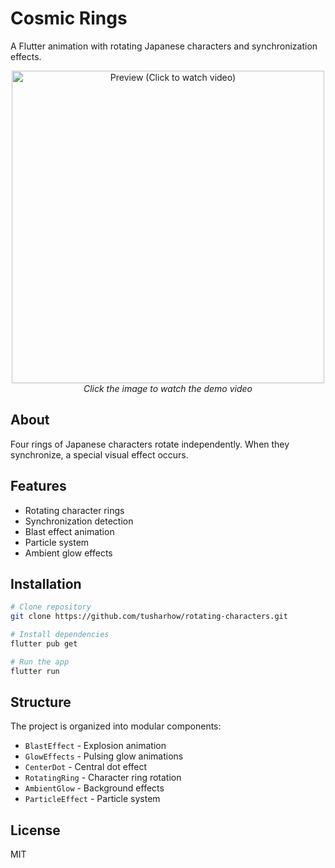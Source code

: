 # Cosmic Rings

A Flutter animation with rotating Japanese characters and synchronization effects.

<p align="center">
  <a href="https://gitlab.com/-/project/61957092/uploads/8c6b43aa75ef6d160f61927097582197/Screen_Recording_2025-03-09_at_5.19.13_PM.mov">
    <img src="https://github.com/user-attachments/assets/fd65a3b2-c011-48c9-9690-d23feaf05dda" width="500" alt="Preview (Click to watch video)">
  </a>
  <br>
  <i>Click the image to watch the demo video</i>
</p>

## About

Four rings of Japanese characters rotate independently. When they synchronize, a special visual effect occurs.

## Features

- Rotating character rings
- Synchronization detection
- Blast effect animation
- Particle system
- Ambient glow effects

## Installation

```bash
# Clone repository
git clone https://github.com/tusharhow/rotating-characters.git

# Install dependencies
flutter pub get

# Run the app
flutter run
```

## Structure

The project is organized into modular components:

- `BlastEffect` - Explosion animation
- `GlowEffects` - Pulsing glow animations
- `CenterDot` - Central dot effect
- `RotatingRing` - Character ring rotation
- `AmbientGlow` - Background effects
- `ParticleEffect` - Particle system

## License

MIT
